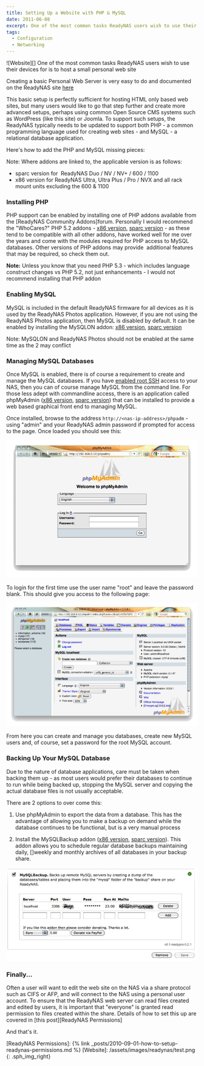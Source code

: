 ```yaml
---
title: Setting Up a Website with PHP & MySQL
date: 2011-06-08
excerpt: One of the most common tasks ReadyNAS users wish to use their devices for is to host a small personal web site. Here's how...
tags:
  - Configuration
  - Networking
---
```


![Website][]
One of the most common tasks ReadyNAS users wish to use their devices for is to host a small personal web site

Creating a basic Personal Web Server is very easy to do and documented on the ReadyNAS site [here][Personal Web Server]

This basic setup is perfectly sufficient for hosting HTML only based web sites, but many users would like to go that step further and create more advanced setups, perhaps using common Open Source CMS systems such as WordPress (like this site) or Joomla. To support such setups, the ReadyNAS typically needs to be updated to support both PHP - a common programming language used for creating web sites - and MySQL - a relational database application.

Here's how to add the PHP and MySQL missing pieces:

Note: Where addons are linked to, the applicable version is as follows:

* sparc version for  ReadyNAS Duo / NV / NV+ / 600 / 1100
* x86 version for ReadyNAS Ultra, Ultra Plus / Pro / NVX and all rack mount units excluding the 600 & 1100

###  Installing PHP

PHP support can be enabled by installing one of PHP addons available from the [ReadyNAS Community Addons]forum. Personally I would recommend the "WhoCares?" PHP 5.2 addons - [x86 version][], [sparc version][] - as these tend to be compatible with all other addons, have worked well for me over the years and come with the modules required for PHP access to MySQL databases. Other versions of PHP addons may provide  additional features that may be required, so check them out.

**Note:** Unless you know that you need PHP 5.3 - which includes language construct changes vs PHP 5.2, not just enhancements - I would not recommend installing that PHP addon

###  Enabling MySQL

MySQL is included in the default ReadyNAS firmware for all devices as it is used by the ReadyNAS Photos application. However, if you are not using the ReadyNAS Photos application, then MySQL is disabled by default. It can be enabled by installing the MySQLON addon: [x86 version][mysqlon x86], [sparc version][mysqlon sparc]

Note: MySQLON and ReadyNAS Photos should not be enabled at the same time as the 2 may conflict

###  Managing MySQL Databases

Once MySQL is enabled, there is of course a requirement to create and manage the MySQL databases. If you have [enabled root SSH][] access to your NAS, then you can of course manage MySQL from the command line. For those less adept with commandline access, there is an application called phpMyAdmin ([x86 version][], [sparc version][]) that can be installed to provide a web based graphical front end to managing MySQL.

Once installed, browse to the address `http://<nas-ip-address>/phpadm` - using "admin" and your ReadyNAS admin password if prompted for access to the page. Once loaded you should see this:

![phpMyAdminLogin][]

To login for the first time use the user name "root" and leave the password blank. This should give you access to the following page:

![phpMyAdminMain][]

From here you can create and manage you databases, create new MySQL users and, of course, set a password for the root MySQL account.

###  Backing Up Your MySQL Database


Due to the nature of database applications, care must be taken when backing them up - as most users would prefer their databases to continue to run while being backed up, stopping the MySQL server and copying the actual database files is not usually acceptable.

There are 2 options to over come this:

1. Use phpMyAdmin to export the data from a database. This has the advantage of allowing you to make a backup on demand while the database continues to be functional, but is a very manual process

2. Install the MySQLBackup addon ([x86 version][MySQLBackup x86], [sparc version][MySQLBackup sparc]). This addon allows you to schedule regular database backups maintaining daily, []weekly and monthly archives of all databases in your backup share.

![MySQLBackup][]

###  Finally...

Often a user will want to edit the web site on the NAS via a share protocol such as CIFS or AFP, and will connect to the NAS using a personal user account. To ensure that the ReadyNAS web server can read files created and edited by users, it is important that "everyone" is granted read permission to files created within the share. Details of how to set this up are covered in [this post][ReadyNAS Permissions]

And that's it.

[Personal Web Server]: https://www.readynas.com/?p=135
[ReadyNAS Community Addons forum]: https://www.readynas.com/forum/viewforum.php?f=62
  [x86 version]: https://www.readynas.com/forum/viewtopic.php?f=48&t=35881
  [sparc version]: https://www.readynas.com/forum/viewtopic.php?f=47&t=35880
[mysqlon x86]: https://www.readynas.com/forum/viewtopic.php?f=48&t=22853
[mysqlon sparc]: https://www.readynas.com/forum/viewtopic.php?f=47&t=22852
[enabled root SSH]: https://www.readynas.com/?p=4203
[phpmyadmin x86 version]: https://www.readynas.com/forum/viewtopic.php?f=48&t=22713&p=124702#p124702
[phpmyadmin sparc version]: https://www.readynas.com/forum/viewtopic.php?f=47&t=21107&p=114904#p114904
[phpMyAdminLogin]: /assets/images/readynas/phpMyAdminLogin.png
[phpMyAdminMain]: /assets/images/readynas/phpMyAdminMain.png
[MySQLBackup x86]: https://www.readynas.com/forum/viewtopic.php?f=48&t=44209
[MySQLBackup sparc]: https://www.readynas.com/forum/viewtopic.php?f=47&t=44208
[MySQLBackup]: /assets/images/readynas/MySQLBackup.png
[ReadyNAS Permissions]: {% link _posts/2010-09-01-how-to-setup-readynas-permissions.md %}
[Website]: /assets/images/readynas/test.png
{: .sph_img_right}

